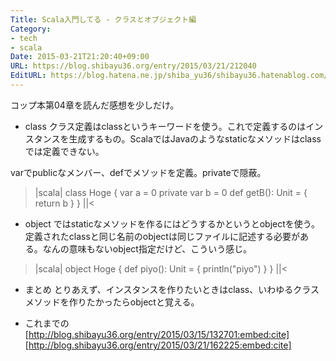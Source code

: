 ```yaml
---
Title: Scala入門してる - クラスとオブジェクト編
Category:
- tech
- scala
Date: 2015-03-21T21:20:40+09:00
URL: https://blog.shibayu36.org/entry/2015/03/21/212040
EditURL: https://blog.hatena.ne.jp/shiba_yu36/shibayu36.hatenablog.com/atom/entry/8454420450088819798
---
```


コップ本第04章を読んだ感想を少しだけ。

* class
クラス定義はclassというキーワードを使う。これで定義するのはインスタンスを生成するもの。ScalaではJavaのようなstaticなメソッドはclassでは定義できない。

varでpublicなメンバー、defでメソッドを定義。privateで隠蔽。

>|scala|
class Hoge {
  var a = 0
  private var b = 0
  def getB(): Unit = { return b }
}
||<

* object
ではstaticなメソッドを作るにはどうするかというとobjectを使う。定義されたclassと同じ名前のobjectは同じファイルに記述する必要がある。なんの意味もないobject指定だけど、こういう感じ。

>|scala|
object Hoge {
  def piyo(): Unit = { println("piyo") }
}
||<

* まとめ
とりあえず、インスタンスを作りたいときはclass、いわゆるクラスメソッドを作りたかったらobjectと覚える。

* これまでの
[http://blog.shibayu36.org/entry/2015/03/15/132701:embed:cite]
[http://blog.shibayu36.org/entry/2015/03/21/162225:embed:cite]
